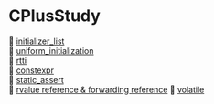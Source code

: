 # CPlusStudy

👀 <a href="./md/initializer_list.md">initializer_list</a> <br>
👀 <a href="./md/uniform_initialization.md">uniform_initialization</a> <br>
👀 <a href="./md/rtti.md">rtti</a> <br>
👀 <a href="./md/constexpr.md">constexpr</a> <br>
👀 <a href="./md/static_assert.md">static_assert</a> <br>
👀 <a href="./md/rvalue_reference.md">rvalue reference & forwarding reference</a>
👀 <a href="./md/volatile">volatile</a>
